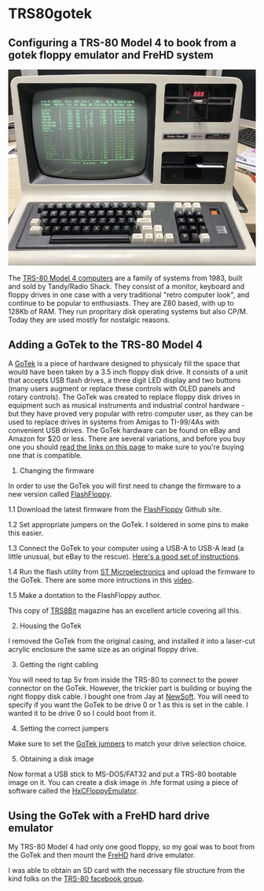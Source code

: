 # TRS80gotek
## Configuring a TRS-80 Model 4 to book from a gotek floppy emulator and FreHD system


![TRS-80 Model 4](trs804.jpg "TRS-80 Model 4 booting from USB")

The [TRS-80 Model 4 computers](https://en.wikipedia.org/wiki/TRS-80_Model_4) are a family of systems from 1983, built and sold by Tandy/Radio Shack. They consist of a monitor, keyboard and floppy drives in one case with a very traditional "retro computer look", and continue to be popular to enthusiasts. They are Z80 based, with up to 128Kb of RAM. They run propritary disk operating systems but also CP/M. Today they are used mostly for nostalgic reasons.

## Adding a GoTek to the TRS-80 Model 4

A [GoTek](http://www.gotekemulator.com) is a piece of hardware designed to physicaly fill the space that would have been taken by a 3.5 inch floppy disk drive. It consists of a unit that accepts USB flash drives, a three digit LED display and two buttons (many users augment or replace these controls with OLED panels and rotary controls). The GoTek was created to replace floppy disk drives in equipment such as musical instruments and industrial control hardware - but they have proved very popular with retro computer user, as they can be used to replace drives in systems from Amigas to TI-99/4As with convenient USB drives. The GoTek hardware can be found on eBay and Amazon for $20 or less. There are several variations, and before you buy one you should [read the links on this page](www.github.com/keirf/FlashFloppy/wiki/Gotek-Compatibility) to make sure to you're buying one that is compatible.

1. Changing the firmware

In order to use the GoTek you will first need to change the firmware to a new version called [FlashFloppy](https://github.com/keirf/FlashFloppy).

1.1 Download the latest firmware from the [FlashFloppy](https://github.com/keirf/FlashFloppy) Github site.

1.2 Set appropriate jumpers on the GoTek. I soldered in some pins to make this easier.

1.3 Connect the GoTek to your computer using a USB-A to USB-A lead (a little unusual, but eBay to the rescue). [Here's a good set of instructions](http://www.binarydevotion.com/?p=228).

1.4  Run the flash utility from [ST Microelectronics](http://www.st.com/content/st_com/en/products/development-tools/software-development-tools/stm32-software-development-tools/stm32-programmers/stsw-stm32080.html) and upload the firmware to the GoTek. There are some more intructions in this [video](https://www.youtube.com/watch?v=-K31S2xqZIk&feature=youtu.be&t=841).

1.5 Make a dontation to the FlashFloppy author.

This copy of [TRS8Bit](http://www.fabsitesuk.com/tandy/trs8bit1301.pdf) magazine has an excellent article covering all this.

2. Housing the GoTek

I removed the GoTek from the original casing, and installed it into a laser-cut acrylic enclosure the same size as an original floppy drive. 

3. Getting the right cabling

You will need to tap 5v from inside the TRS-80 to connect to the power connector on the GoTek. However, the trickier part is building or buying the right floppy disk cable. I bought one from Jay at [NewSoft](http://plaidvest.com/newsoft/). You will need to specify if you want the GoTek to be drive 0 or 1 as this is set in the cable. I wanted it to be drive 0 so I could boot from it.


4. Setting the correct jumpers

Make sure to set the [GoTek jumpers](https://torlus.com/floppy/forum/viewtopic.php?t=3171) to match your drive selection choice.

5. Obtaining a disk image

Now format a USB stick to MS-DOS/FAT32 and put a TRS-80 bootable image on it. You can create a disk image in .hfe format using a piece of software called the [HxCFloppyEmulator](hxc2001.free.fr/floppy_drive_emulator/index.html).

## Using the GoTek with a FreHD hard drive emulator

My TRS-80 Model 4 had only one good floppy, so my goal was to boot from the GoTek and then mount the [FreHD](http://members.iinet.net.au/~ianmav/trs80/emulator.htm) hard drive emulator. 

I was able to obtain an SD card with the necessary file structure from the kind folks on the [TRS-80 facebook group](https://www.facebook.com/groups/331822553911105/?multi_permalinks=859479207812101&notif_id=1582732527634985&notif_t=feedback_reaction_generic). 
